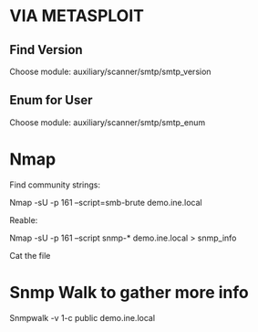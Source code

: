 # VIA METASPLOIT

## Find Version
Choose module: auxiliary/scanner/smtp/smtp_version

## Enum for User
Choose module: auxiliary/scanner/smtp/smtp_enum

# Nmap 

Find community strings:

Nmap -sU -p 161 –script=smb-brute demo.ine.local

Reable:

Nmap -sU -p 161 –script snmp-* demo.ine.local > snmp_info

Cat the file

# Snmp Walk to gather more info

Snmpwalk -v 1-c public demo.ine.local
